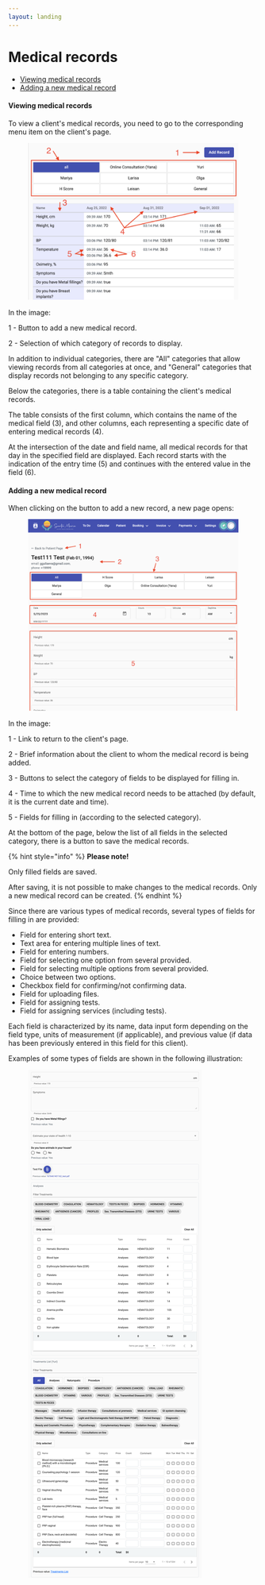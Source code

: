 ```yaml
---
layout: landing
---
```


# Medical records

* [Viewing medical records](medical-records.md#viewing-medical-records)
* [Adding a new medical record](medical-records.md#adding-a-new-medical-record)

#### Viewing medical records

To view a client's medical records, you need to go to the corresponding menu item on the client's page.

<figure><img src="../../../.gitbook/assets/Screenshot 2023-05-24 at 21.40.39.png" alt=""><figcaption></figcaption></figure>

In the image:

1 - Button to add a new medical record.&#x20;

2 - Selection of which category of records to display.

In addition to individual categories, there are "All" categories that allow viewing records from all categories at once, and "General" categories that display records not belonging to any specific category.

Below the categories, there is a table containing the client's medical records.

The table consists of the first column, which contains the name of the medical field (3), and other columns, each representing a specific date of entering medical records (4).

At the intersection of the date and field name, all medical records for that day in the specified field are displayed. Each record starts with the indication of the entry time (5) and continues with the entered value in the field (6).

#### Adding a new medical record

When clicking on the button to add a new record, a new page opens:

<figure><img src="../../../.gitbook/assets/Screenshot 2023-05-25 at 10.50.11.png" alt=""><figcaption></figcaption></figure>

In the image:

1 - Link to return to the client's page.&#x20;

2 - Brief information about the client to whom the medical record is being added.&#x20;

3 - Buttons to select the category of fields to be displayed for filling in.&#x20;

4 - Time to which the new medical record needs to be attached (by default, it is the current date and time).&#x20;

5 - Fields for filling in (according to the selected category).

At the bottom of the page, below the list of all fields in the selected category, there is a button to save the medical records.

{% hint style="info" %}
**Please note!**

Only filled fields are saved.

After saving, it is not possible to make changes to the medical records. Only a new medical record can be created.
{% endhint %}

Since there are various types of medical records, several types of fields for filling in are provided:

* Field for entering short text.
* Text area for entering multiple lines of text.
* Field for entering numbers.
* Field for selecting one option from several provided.
* Field for selecting multiple options from several provided.
* Choice between two options.
* Checkbox field for confirming/not confirming data.
* Field for uploading files.
* Field for assigning tests.
* Field for assigning services (including tests).

Each field is characterized by its name, data input form depending on the field type, units of measurement (if applicable), and previous value (if data has been previously entered in this field for this client).

Examples of some types of fields are shown in the following illustration:

<figure><img src="../../../.gitbook/assets/sybillehealth.com_dashboard_user_6304d432fdc02a5ba8064180_medical-records (5).png" alt=""><figcaption></figcaption></figure>
